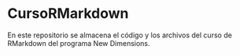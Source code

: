 # CursoRMarkdown

En este repositorio se almacena el código y los archivos del curso de RMarkdown del programa New Dimensions. 

